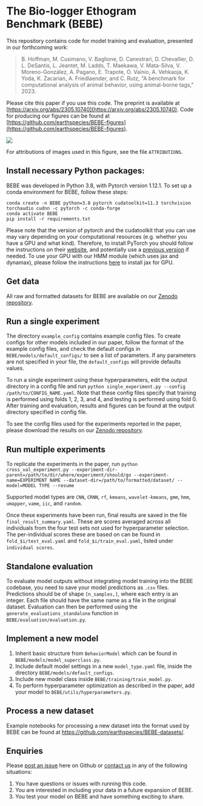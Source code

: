# The Bio-logger Ethogram Benchmark (BEBE)

This repository contains code for model training and evaluation, presented in our forthcoming work:

> B. Hoffman, M. Cusimano, V. Baglione, D. Canestrari, D. Chevallier, D. L. DeSantis, L. Jeantet, M. Ladds, T. Maekawa, V. Mata-Silva, V. Moreno-González, A. Pagano, E. Trapote, O. Vainio, A. Vehkaoja, K. Yoda, K. Zacarian, A. Friedlaender, and C. Rutz, "A benchmark for computational analysis of animal behavior, using animal-borne tags," 2023. 

Please cite this paper if you use this code. The preprint is available at [https://arxiv.org/abs/2305.10740](https://arxiv.org/abs/2305.10740). Code for producing our figures can be found at [https://github.com/earthspecies/BEBE-figures](https://github.com/earthspecies/BEBE-figures).

<img src="https://user-images.githubusercontent.com/72874445/228656286-3266a247-1935-451c-b315-6b506f7adc24.png">

For attributions of images used in this figure, see the file `ATTRIBUTIONS`.

## Install necessary Python packages:

BEBE was developed in Python 3.8, with Pytorch version 1.12.1. To set up a conda environment for BEBE, follow these steps:

```
conda create -n BEBE python=3.8 pytorch cudatoolkit=11.3 torchvision torchaudio cudnn -c pytorch -c conda-forge
conda activate BEBE
pip install -r requirements.txt
```

Please note that the version of pytorch and the cudatoolkit that you can use may vary depending on your computational resources (e.g. whether you have a GPU and what kind). Therefore, to install PyTorch you should follow the instructions on their [website](https://pytorch.org/get-started/locally/), and potentially use a [previous version](https://pytorch.org/get-started/previous-versions/) if needed. To use your GPU with our HMM module (which uses jax and dynamax), please follow the instructions [here](https://github.com/google/jax#pip-installation-gpu-cuda-installed-via-pip-easier) to install jax for GPU.

## Get data

All raw and formatted datasets for BEBE are available on our [Zenodo repository](https://zenodo.org/record/7947104).

## Run a single experiment

The directory `example_config` contains example config files. To create configs for other models included in our paper, follow the format of the example config files, and check the default configs in `BEBE/models/default_configs/` to see a list of parameters. If any parameters are not specified in your file, the `default_configs` will provide defaults values. 

To run a single experiment using these hyperparameters, edit the output directory in a config file and run `python single_experiment.py --config /path/to/CONFIG_NAME.yaml`. Note that these config files specify that training is performed using folds 1, 2, 3, and 4, and testing is performed using fold 0. After training and evaluation, results and figures can be found at the output directory specified in config file. 

To see the config files used for the experiments reported in the paper, please download the results on our [Zenodo repository](https://zenodo.org/record/7947104).

## Run multiple experiments

To replicate the experiments in the paper, run `python cross_val_experiment.py --experiment-dir-parent=/path/to/dir/where/experiment/should/go --experiment-name=EXPERIMENT NAME --dataset-dir=/path/to/formatted/dataset/ --model=MODEL TYPE --resume`

Supported model types are `CNN`, `CRNN`, `rf`, `kmeans`, `wavelet-kmeans`, `gmm`, `hmm`, `umapper`, `vame`, `iic`, and `random`.

Once these experiments have been run, final results are saved in the file `final_result_summary.yaml`. These are scores averaged across all individuals from the four test sets not used for hyperparameter selection. The per-individual scores these are based on can be found in `fold_$i/test_eval.yaml` and `fold_$i/train_eval.yaml`, listed under `individual scores`.

## Standalone evaluation

To evaluate model outputs without integrating model training into the BEBE codebase, you need to save your model predictions as `.csv` files. Predictions should be of shape `[n_samples,]`, where each entry is an integer. Each file should have the same name as a file in the original dataset. Evaluation can then be performed using the `generate_evaluations_standalone` function in `BEBE/evaluation/evaluation.py`.

## Implement a new model

1. Inherit basic structure from `BehaviorModel` which can be found in `BEBE/models/model_superclass.py`.
2. Include default model settings in a new `model_type.yaml` file, inside the directory `BEBE/models/default_configs`.
3. Include new model class inside `BEBE/training/train_model.py`.
4. To perform hyperparameter optimization as described in the paper, add your model to `BEBE/utils/hyperparameters.py`.

## Process a new dataset

Example notebooks for processing a new dataset into the format used by BEBE can be found at <https://github.com/earthspecies/BEBE-datasets/>.

## Enquiries

Please [post an issue](https://github.com/earthspecies/BEBE/issues) here on Github or [contact us](mailto:benjamin@earthspecies.org) in any of the following situations:

1. You have questions or issues with running this code.
2. You are interested in including your data in a future expansion of BEBE.
3. You test your model on BEBE and have something exciting to share.



